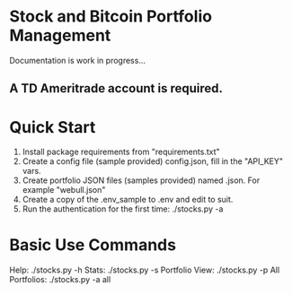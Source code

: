 # Stock and Bitcoin Portfolio Management
Documentation is work in progress...

## A TD Ameritrade account is required.

# Quick Start
1. Install package requirements from "requirements.txt"
2. Create a config file (sample provided) config.json, fill in the "API_KEY" vars.
3. Create portfolio JSON files (samples provided) named <portfolio>.json.  For example "webull.json"
4. Create a copy of the .env_sample to .env and edit to suit.
5. Run the authentication for the first time: ./stocks.py -a

# Basic Use Commands
Help: ./stocks.py -h
Stats: ./stocks.py -s
Portfolio View: ./stocks.py -p <portfolio>
All Portfolios: ./stocks.py -a all

